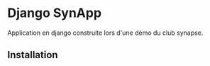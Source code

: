 # Django SynApp

Application en django construite lors d'une démo du club synapse.

## Installation

